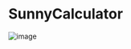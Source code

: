 # SunnyCalculator

![image](https://github.com/gidcs/SunnyCalculator/assets/6167783/2612f8b7-e75a-49d3-bc80-89e0c77f0fd7)
